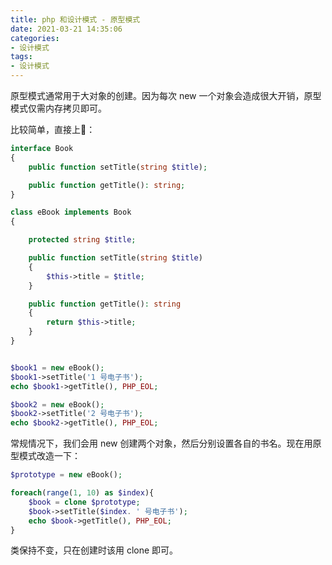 ```yaml
---
title: php 和设计模式 - 原型模式
date: 2021-03-21 14:35:06
categories:
- 设计模式
tags:
- 设计模式
---
```


原型模式通常用于大对象的创建。因为每次 new 一个对象会造成很大开销，原型模式仅需内存拷贝即可。

比较简单，直接上🌰：
```php
interface Book
{
    public function setTitle(string $title);

    public function getTitle(): string;
}

class eBook implements Book
{

    protected string $title;

    public function setTitle(string $title)
    {
        $this->title = $title;
    }

    public function getTitle(): string
    {
        return $this->title;
    }
}


$book1 = new eBook();
$book1->setTitle('1 号电子书');
echo $book1->getTitle(), PHP_EOL;

$book2 = new eBook();
$book2->setTitle('2 号电子书');
echo $book2->getTitle(), PHP_EOL;
```


常规情况下，我们会用 new 创建两个对象，然后分别设置各自的书名。现在用原型模式改造一下：
```php
$prototype = new eBook();

foreach(range(1, 10) as $index){
    $book = clone $prototype;
    $book->setTitle($index. ' 号电子书');
    echo $book->getTitle(), PHP_EOL;
}
```

类保持不变，只在创建时该用 clone 即可。